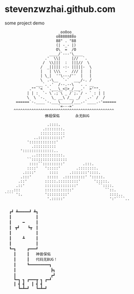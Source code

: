 # stevenzwzhai.github.com

some project demo

    
                            _ooOoo_
                           o8888888o
                           88" . "88
                           (| -_- |)
                           O\  =  /O
                        ____/`---'\____
                      .'  \\|     |//  `.
                     /  \\|||  :  |||//  \
                    /  _||||| -:- |||||-  \
                    |   | \\\  -  /// |   |
                    | \_|  ''\---/''  |   |
                    \  .-\__  `-`  ___/-. /
                  ___`. .'  /--.--\  `. . __
               ."" '<  `.___\_<|>_/___.'  >'"".
              | | :  `- \`.;`\ _ /`;.`/ - ` : | |
              \  \ `-.   \_ __\ /__ _/   .-` /  /
         ======`-.____`-.___\_____/___.-`____.-'======
                            `=---='
        ^^^^^^^^^^^^^^^^^^^^^^^^^^^^^^^^^^^^^^^^^^^^^
                      佛祖保佑       永无BUG

                       .::::.
                     .::::::::.
                    :::::::::::
                 ..:::::::::::'
              '::::::::::::'
                .::::::::::
           '::::::::::::::..
                ..::::::::::::.
              ``::::::::::::::::
               ::::``:::::::::'        .:::.
              ::::'   ':::::'       .::::::::.
            .::::'      ::::     .:::::::'::::.
           .:::'       :::::  .:::::::::' ':::::.
          .::'        :::::.:::::::::'      ':::::.
         .::'         ::::::::::::::'         ``::::.
     ...:::           ::::::::::::'              ``::.
    ```` ':.          ':::::::::'                  ::::..
                       '.:::::'                    ':'````..


      ┏┛ ┻━━━━━┛ ┻┓
      ┃　　　　　　 ┃
      ┃　　　━　　　┃
      ┃　┳┛　  ┗┳　┃
      ┃　　　　　　 ┃
      ┃　　　┻　　　┃
      ┃　　　　　　 ┃
      ┗━┓　　　┏━━━┛
        ┃　　　┃   神兽保佑
        ┃　　　┃   代码无BUG！
        ┃　　　┗━━━━━━━━━┓
        ┃　　　　　　　    ┣┓
        ┃　　　　         ┏┛
        ┗━┓ ┓ ┏━━━┳ ┓ ┏━┛
        ┃ ┫ ┫   ┃ ┫ ┫
          ┗━┻━┛   ┗━┻━┛
